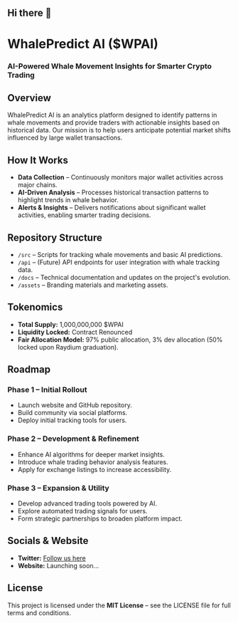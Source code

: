## Hi there 👋

# WhalePredict AI ($WPAI)  
### AI-Powered Whale Movement Insights for Smarter Crypto Trading  

## Overview  
WhalePredict AI is an analytics platform designed to identify patterns in whale movements and provide traders with actionable insights based on historical data. Our mission is to help users anticipate potential market shifts influenced by large wallet transactions.

## How It Works  
- **Data Collection** – Continuously monitors major wallet activities across major chains.  
- **AI-Driven Analysis** – Processes historical transaction patterns to highlight trends in whale behavior.  
- **Alerts & Insights** – Delivers notifications about significant wallet activities, enabling smarter trading decisions.  

## Repository Structure  
- `/src` – Scripts for tracking whale movements and basic AI predictions.  
- `/api` – (Future) API endpoints for user integration with whale tracking data.  
- `/docs` – Technical documentation and updates on the project's evolution.  
- `/assets` – Branding materials and marketing assets.  

## Tokenomics  
- **Total Supply:** 1,000,000,000 $WPAI  
- **Liquidity Locked:** Contract Renounced  
- **Fair Allocation Model:** 97% public allocation, 3% dev allocation (50% locked upon Raydium graduation).  

## Roadmap  
### **Phase 1 – Initial Rollout**  
- Launch website and GitHub repository.  
- Build community via social platforms.  
- Deploy initial tracking tools for users.  

### **Phase 2 – Development & Refinement**  
- Enhance AI algorithms for deeper market insights.  
- Introduce whale trading behavior analysis features.  
- Apply for exchange listings to increase accessibility.  

### **Phase 3 – Expansion & Utility**  
- Develop advanced trading tools powered by AI.  
- Explore automated trading signals for users.  
- Form strategic partnerships to broaden platform impact.  

## Socials & Website  
- **Twitter:** [Follow us here](https://twitter.com/WhalePredictAI)  
- **Website:** Launching soon...  

## License  
This project is licensed under the **MIT License** – see the LICENSE file for full terms and conditions.
